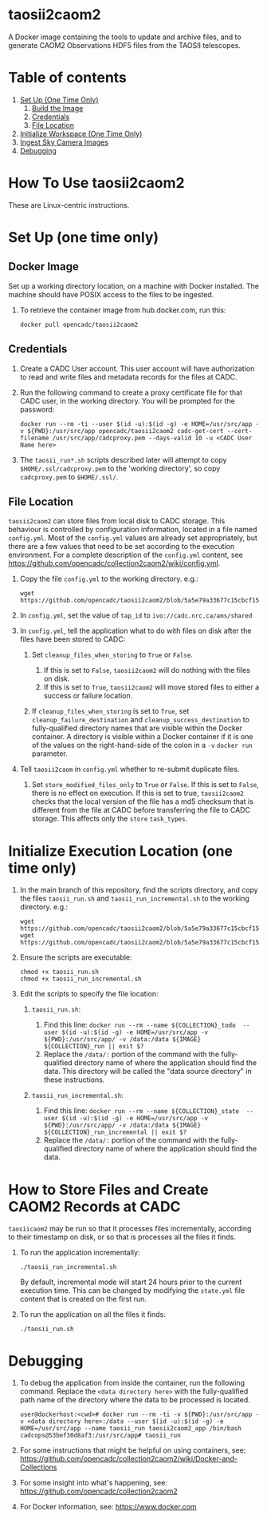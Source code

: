 # taosii2caom2
A Docker image containing the tools to update and archive files, and to generate CAOM2 Observations HDF5 files from the TAOSII telescopes.

# Table of contents
1. [Set Up (One Time Only)](#set_up)
    1. [Build the Image](#build)
    1. [Credentials](#creds)
    1. [File Location](#working_dir)
1. [Initialize Workspace (One Time Only)](#initialize)
1. [Ingest Sky Camera Images](#taosii_run)
1. [Debugging](#debugging)


# How To Use taosii2caom2

These are Linux-centric instructions.

# Set Up (one time only) <a name="set_up"></a>

## Docker Image <a name="build"></a>

Set up a working directory location, on a machine with Docker installed. The machine should have POSIX access to the files to be ingested.

1. To retrieve the container image from hub.docker.com, run this:

   ```
   docker pull opencadc/taosii2caom2
   ```

## Credentials <a name="creds"></a>

1. Create a CADC User account. This user account will have authorization to read and write files and metadata records for the files at CADC.

1. Run the following command to create a proxy certificate file for that CADC user, in the working directory. You will be prompted for the password:

   ```
   docker run --rm -ti --user $(id -u):$(id -g) -e HOME=/usr/src/app -v ${PWD}:/usr/src/app opencadc/taosii2caom2 cadc-get-cert --cert-filename /usr/src/app/cadcproxy.pem --days-valid 10 -u <CADC User Name here>
   ```

1. The `taosii_run*.sh` scripts described later will attempt to copy `$HOME/.ssl/cadcproxy.pem` to the 'working directory', so copy `cadcproxy.pem` to `$HOME/.ssl/`. 

## File Location <a name="working_dir"></a>

`taosii2caom2` can store files from local disk to CADC storage. This behaviour is controlled by configuration
information, located in a file named `config.yml`. Most of the `config.yml` values are already set appropriately, but there are a few values that need to be
set according to the execution environment. For a complete description of the `config.yml` content, see
https://github.com/opencadc/collection2caom2/wiki/config.yml.

1. Copy the file `config.yml` to the working directory. e.g.:

   ```
   wget https://github.com/opencadc/taosii2caom2/blob/5a5e79a33677c15cbcf15975b0ddb85d5c6892f4/config/config.yml
   ```
1. In `config.yml`, set the value of `tap_id` to `ivo://cadc.nrc.ca/ams/shared`

1. In `config.yml`, tell the application what to do with files on disk after the files have been stored to CADC:

   1. Set `cleanup_files_when_storing` to `True` or `False`. 
       1. If this is set to `False`, `taosii2caom2` will do nothing with the files on disk.
       1. If this is set to `True`, `taosii2caom2` will move stored files to either a success or failure location.

   2. If `cleanup_files_when_storing` is set to `True`, set `cleanup_failure_destination`  and `cleanup_success_destination` to fully-qualified directory names that are visible within the Docker container. A directory is visible within a Docker container if it
      is one of the values on the right-hand-side of the colon in a `-v` `docker run` parameter.

1. Tell `taosii2caom` in `config.yml` whether to re-submit duplicate files.
   1. Set `store_modified_files_only` to `True` or `False`. If this is set to `False`, there is no effect on execution. If this is set to true, `taosii2caom2`
      checks that the local version of the file has a md5 checksum that is different from the file at CADC before transferring the file to CADC storage. This affects only the `store` `task_types`.


# Initialize Execution Location (one time only) <a name="initialize"></a>

1. In the main branch of this repository, find the scripts directory, and copy the files `taosii_run.sh`  and `taosii_run_incremental.sh` to the working directory. e.g.:

   ```
   wget https://github.com/opencadc/taosii2caom2/blob/5a5e79a33677c15cbcf15975b0ddb85d5c6892f4/scripts/taosii_run.sh
   wget https://github.com/opencadc/taosii2caom2/blob/5a5e79a33677c15cbcf15975b0ddb85d5c6892f4/scripts/taosii_run_incremental.sh
   ```

1. Ensure the scripts are executable:

   ```
   chmod +x taosii_run.sh
   chmod +x taosii_run_incremental.sh
   ```

1. Edit the scripts to specify the file location:

   1. `taosii_run.sh`:
      1. Find this line: `docker run --rm --name ${COLLECTION}_todo  --user $(id -u):$(id -g) -e HOME=/usr/src/app -v ${PWD}:/usr/src/app/ -v /data:/data ${IMAGE} ${COLLECTION}_run || exit $?`
      2. Replace the `/data/:` portion of the command with the fully-qualified directory name of where the application should find the data. This directory will be called the "data source directory" in these instructions. 

   1. `taosii_run_incremental.sh`:
      1. Find this line: `docker run --rm --name ${COLLECTION}_state  --user $(id -u):$(id -g) -e HOME=/usr/src/app -v ${PWD}:/usr/src/app/ -v /data:/data ${IMAGE} ${COLLECTION}_run_incremental || exit $?`
      2. Replace the `/data/:` portion of the command with the fully-qualified directory name of where the application should find the data.

# How to Store Files and Create CAOM2 Records at CADC <a name="taosii_run"></a>

`taosiicaom2` may be run so that it processes files incrementally, according to their timestamp on disk, or so that is processes all the files it finds.

1. To run the application incrementally:

   ```
   ./taosii_run_incremental.sh
   ```
   By default, incremental mode will start 24 hours prior to the current execution time. This can be changed by modifying the `state.yml` file content that is created on the first run.

1. To run the application on all the files it finds:

    ```
    ./taosii_run.sh
    ```

# Debugging <a name="debugging"></a>

1. To debug the application from inside the container, run the following command. Replace the `<data directory here>` with the fully-qualified path name of the directory where the data to be processed is located.

   ```
   user@dockerhost:<cwd># docker run --rm -ti -v ${PWD}:/usr/src/app -v <data directory here>:/data --user $(id -u):$(id -g) -e HOME=/usr/src/app --name taosii_run taosii2caom2_app /bin/bash
   cadcops@53bef30d8af3:/usr/src/app# taosii_run
   ```

1. For some instructions that might be helpful on using containers, see:
   https://github.com/opencadc/collection2caom2/wiki/Docker-and-Collections

1. For some insight into what's happening, see: https://github.com/opencadc/collection2caom2

1. For Docker information, see: https://www.docker.com
